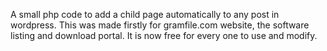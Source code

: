 A small php code to add a child page automatically to any post in wordpress.
This was made firstly for gramfile.com website, the software listing and download portal.
It is now free for every one to use and modify.
